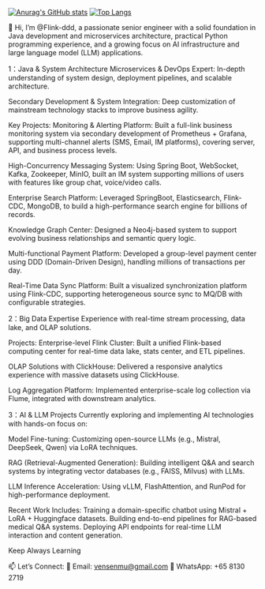 [![Anurag's GitHub stats](https://github-readme-stats.vercel.app/api?username=Flink-ddd)](https://github.com/Flink-ddd/github-readme-stats)
[![Top Langs](https://github-readme-stats.vercel.app/api/top-langs/?username=Flink-ddd&&layout=compact&count_private=true&cache_seconds=60)](https://github.com/Flink-ddd&)


👋  Hi, I’m @Flink-ddd, a passionate senior  engineer with a solid foundation in Java development and microservices architecture, practical Python programming experience, and a growing focus on AI infrastructure and large language model (LLM) applications.

1：Java & System Architecture
Microservices & DevOps Expert: In-depth understanding of system design, deployment pipelines, and scalable architecture.

Secondary Development & System Integration: Deep customization of mainstream technology stacks to improve business agility.

Key Projects:
Monitoring & Alerting Platform:
Built a full-link business monitoring system via secondary development of Prometheus + Grafana, supporting multi-channel alerts (SMS, Email, IM platforms), covering server, API, and business process levels.

High-Concurrency Messaging System:
Using Spring Boot, WebSocket, Kafka, Zookeeper, MinIO, built an IM system supporting millions of users with features like group chat, voice/video calls.

Enterprise Search Platform:
Leveraged SpringBoot, Elasticsearch, Flink-CDC, MongoDB, to build a high-performance search engine for billions of records.

Knowledge Graph Center:
Designed a Neo4j-based system to support evolving business relationships and semantic query logic.

Multi-functional Payment Platform:
Developed a group-level payment center using DDD (Domain-Driven Design), handling millions of transactions per day.

Real-Time Data Sync Platform:
Built a visualized synchronization platform using Flink-CDC, supporting heterogeneous source sync to MQ/DB with configurable strategies.


2：Big Data Expertise
Experience with real-time stream processing, data lake, and OLAP solutions.

Projects:
Enterprise-level Flink Cluster:
Built a unified Flink-based computing center for real-time data lake, stats center, and ETL pipelines.

OLAP Solutions with ClickHouse:
Delivered a responsive analytics experience with massive datasets using ClickHouse.

Log Aggregation Platform:
Implemented enterprise-scale log collection via Flume, integrated with downstream analytics.


3：AI & LLM Projects
Currently exploring and implementing AI technologies with hands-on focus on:

Model Fine-tuning: Customizing open-source LLMs (e.g., Mistral, DeepSeek, Qwen) via LoRA techniques.

RAG (Retrieval-Augmented Generation): Building intelligent Q&A and search systems by integrating vector databases (e.g., FAISS, Milvus) with LLMs.

LLM Inference Acceleration: Using vLLM, FlashAttention, and RunPod for high-performance deployment.

Recent Work Includes:
Training a domain-specific chatbot using Mistral + LoRA + Huggingface datasets.
Building end-to-end pipelines for RAG-based medical Q&A systems.
Deploying API endpoints for real-time LLM interaction and content generation.

Keep Always Learning


📫 Let’s Connect:
📧 Email: vensenmu@gmail.com       📱 WhatsApp: +65 8130 2719
